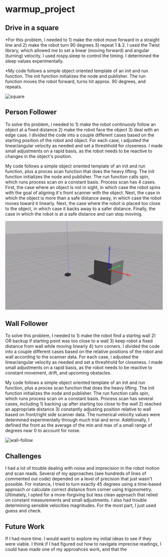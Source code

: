 # warmup_project

## Drive in a square 
*For this problem, I needed to 1) make the robot move forward in a straight line and 2) make the robot turn 90 degrees 3) repeat 1 & 2. I used the Twist library, which allowed me to set a linear (moving forward) and angular (turning) velocity. I used rospy.sleep to control the timing. I determined the sleep values experimentally. 

*My code follows a simple object oriented template of an init and run function. The init function initializes the node and publisher. The run function moves the robot forward, turns hit approx. 90 degrees, and repeats.

![square](./square.gif)

## Person Follower 

To solve ths problem, i needed to 1) make the robot continuosly follow an object at a fixed distance 2) make the robot face the object 3) deal with an edge case.  I divided the code into a couple different cases based on the starting position of the robot and object. For each case, i adjusted the linear/angular velocity as needed and set a threshhold for closeness. I made small adjustments on a rapid basis, as the robot needs to be reactive to changes in the object's position. 

My code follows a simple object oriented template of an init and run function, plus a proces scan function that does the heavy lifting. The init function initializes the node and publisher. The run function calls spin, which runs process scan on a constant basis. Process scan has 4 cases. First, the case where an object is not in sight, in which case the robot spins with the goal of aligning it's front scanner with the object. Next, the case in which the object is more than a safe distance away, in which case the robot moves toward it linearly. Next, the case where the robot is placed too close to the object, in which case it backs away to a safer distance. Finally, the case in which the robot is at a safe distance and can stop movinig. 


![person-follow](./person-follow.gif) 


## Wall Follower 

To solve this problem, I needed to 1) make the robot find a startng wall 2) OR backup if starting point was too close to a wall 3) keep robot a fixed distance from wall while moving linearly 4) turn corners. I divided the code into a couple different cases based on the relative positions of the robot and wall according to the scanner data. For each case, i adjusted the linear/angular velocity as needed and set a threshhold for closeness. I made small adjustments on a rapid basis, as the robot needs to be reactive to constant movement, drift, and upcoming obstacles. 

My code follows a simple object oriented template of an init and run function, plus a proces scan function that does the heavy lifting. The init function initializes the node and publisher. The run function calls spin, which runs process scan on a constant basis. Process scan has several cases, including 1) backing up after starting too close to the wall 2) reached an appropriate distance 3) constantly adjusting position relative to wall based on front/right side scanner data. The numerical velocity values were determined experimentally through much trial and error. Additionally, I defined the front as the average of the min and max of a small range of degrees near 0 to account for noise. 


![wall-follow](./wall-follow.gif) 


## Challenges 

I had a lot of trouble dealing with noise and imprecision in the robot motion and scan reads. Several of my approaches (see hundreds of lines of commented out code) depended on a level of precision that just wasn't possible. For instance, I tried to turn exactly 45 degrees using a time-based approach or calculate correct distance from corner using trigonometry. Ultimately, I opted for a more-forgiving but less clean approach that relied on constant measurements and small adjustments. I also had trouble determining sensible velocities magnitudes. For the most part, I just used guess and check. 

## Future Work 

If I had more time. I would want to explore my initial ideas to see if they were viable. I think if I had figured out how to navigate imprecise readings, I could have made one of my approahces work, and that the 
